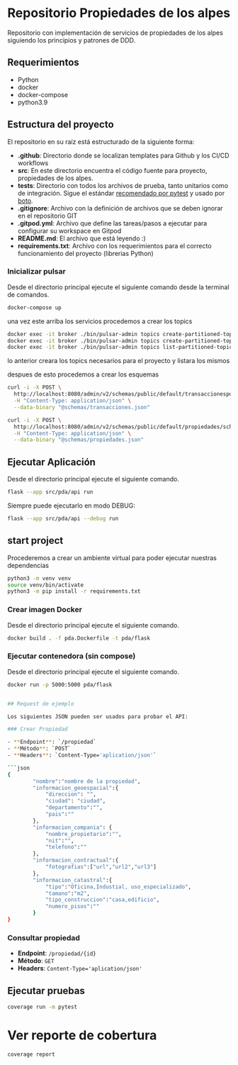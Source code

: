 # Repositorio Propiedades de los alpes

Repositorio con implementación de servicios de propiedades de los alpes siguiendo los principios y patrones de DDD.

## Requerimientos
- Python 
- docker
- docker-compose
- python3.9


## Estructura del proyecto

El repositorio en su raíz está estructurado de la siguiente forma:

- **.github**: Directorio donde se localizan templates para Github y los CI/CD workflows 
- **src**: En este directorio encuentra el código fuente para proyecto, propiedades de los alpes.
- **tests**: Directorio con todos los archivos de prueba, tanto unitarios como de integración. Sigue el estándar [recomendado por pytest](https://docs.pytest.org/en/7.1.x/explanation/goodpractices.html) y usado por [boto](https://github.com/boto/boto).
- **.gitignore**: Archivo con la definición de archivos que se deben ignorar en el repositorio GIT
- **.gitpod.yml**: Archivo que define las tareas/pasos a ejecutar para configurar su workspace en Gitpod
- **README.md**: El archivo que está leyendo :)
- **requirements.txt**: Archivo con los requerimientos para el correcto funcionamiento del proyecto (librerias Python)


### Inicializar pulsar 

Desde el directorio principal ejecute el siguiente comando desde la terminal de comandos.

```bash
docker-compose up 
```

una vez este arriba los servicios procedemos a crear los topics

```bash
docker exec -it broker ./bin/pulsar-admin topics create-partitioned-topic --partitions 1 transaccionespda
docker exec -it broker ./bin/pulsar-admin topics create-partitioned-topic --partitions 1 propiedades
docker exec -it broker ./bin/pulsar-admin topics list-partitioned-topics public/default
```
lo anterior creara los topics necesarios para el proyecto y listara los mismos


despues de esto procedemos a crear los esquemas 

```bash
curl -i -X POST \
  http://localhost:8080/admin/v2/schemas/public/default/transaccionespda/schema \
  -H "Content-Type: application/json" \
  --data-binary "@schemas/transacciones.json"

curl -i -X POST \
  http://localhost:8080/admin/v2/schemas/public/default/propiedades/schema \
  -H "Content-Type: application/json" \
  --data-binary "@schemas/propiedades.json"


```


## Ejecutar Aplicación

Desde el directorio principal ejecute el siguiente comando.

```bash
flask --app src/pda/api run
```

Siempre puede ejecutarlo en modo DEBUG:

```bash
flask --app src/pda/api --debug run
```

## start project 

Procederemos a crear un ambiente virtual para poder ejecutar nuestras dependencias

```bash
python3 -m venv venv    
source venv/bin/activate 
python3 -m pip install -r requirements.txt

```

### Crear imagen Docker

Desde el directorio principal ejecute el siguiente comando.

```bash
docker build . -f pda.Dockerfile -t pda/flask
```

### Ejecutar contenedora (sin compose)

Desde el directorio principal ejecute el siguiente comando.

```bash
docker run -p 5000:5000 pda/flask


## Request de ejemplo

Los siguientes JSON pueden ser usados para probar el API:

### Crear Propiedad

- **Endpoint**: `/propiedad`
- **Método**: `POST`
- **Headers**: `Content-Type='aplication/json'`

```json
{
        "nombre":"nombre de la propiedad",
        "informacion_geoespacial":{
            "direccion": "",
            "ciudad": "ciudad",
            "departamento":"",
            "pais":""
        }, 
        "informacion_compania": {
            "nombre_propietario":"",
            "nit":"",
            "telefono":""
        },
        "informacion_contractual":{
            "fotografias":["url","url2","url3"]
        },
        "informacion_catastral":{
            "tipo":"Oficina,Industial, uso_especializado",
            "tamano":"m2",
            "tipo_construccion":"casa,edificio",
            "numero_pisos":""
        }
}
```

### Consultar propiedad

- **Endpoint**: `/propiedad/{id}`
- **Método**: `GET`
- **Headers**: `Content-Type='aplication/json'`

## Ejecutar pruebas

```bash
coverage run -m pytest
```

# Ver reporte de cobertura
```bash
coverage report
```
